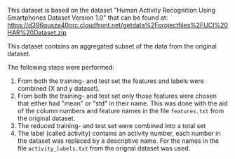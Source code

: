 

This dataset is based on the dataset "Human Activity Recognition Using Smartphones Dataset Version 1.0"
that can be found at: <https://d396qusza40orc.cloudfront.net/getdata%2Fprojectfiles%2FUCI%20HAR%20Dataset.zip>

This dataset contains an aggregated subset of the data from the original dataset. 

The following steps were performed:
1. From both the training- and test set the features and labels were combined
   (X and y dataset).
2. From both the training- and test set only those features
   were chosen that either had "mean" or "std" in their name.
   This was done with the aid of the column numbers and feature names
   in the file `features.txt` from the original dataset.
3. The reduced training- and test set were combined into a total set
4. The label (called activity) contains an activity number, each number in the
   dataset was replaced by a descriptive name. For the names in the file
   `activity_labels.txt` from the orignal dataset was used.


